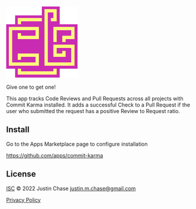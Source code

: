 ![Commit Karma Logo](./assets/logo.png)

Give one to get one!

This app tracks Code Reviews and Pull Requests across all projects with Commit
Karma installed. It adds a successful Check to a Pull Request if the user who
submitted the request has a positive Review to Request ratio.

## Install

Go to the Apps Marketplace page to configure installation

https://github.com/apps/commit-karma

## License

[ISC](LICENSE) © 2022 Justin Chase <justin.m.chase@gmail.com>

[Privacy Policy](assets/PRIVACY.md)

